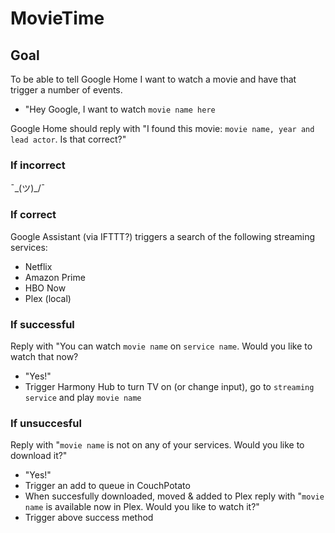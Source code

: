 # MovieTime

## Goal

To be able to tell Google Home I want to watch a movie and have that trigger a number of events.

* "Hey Google, I want to watch `movie name here`

Google Home should reply with "I found this movie: `movie name, year and lead actor`. Is that correct?"

### If incorrect

¯\_(ツ)_/¯

### If correct

Google Assistant (via IFTTT?) triggers a search of the following streaming services:

* Netflix
* Amazon Prime
* HBO Now
* Plex (local)

### If successful

Reply with "You can watch `movie name` on `service name`. Would you like to watch that now?
* "Yes!"
* Trigger Harmony Hub to turn TV on (or change input), go to `streaming service` and play `movie name`

### If unsuccesful

Reply with "`movie name` is not on any of your services. Would you like to download it?"
* "Yes!"
* Trigger an add to queue in CouchPotato
* When succesfully downloaded, moved & added to Plex reply with "`movie name` is available now in Plex. Would you like to watch it?"
* Trigger above success method
